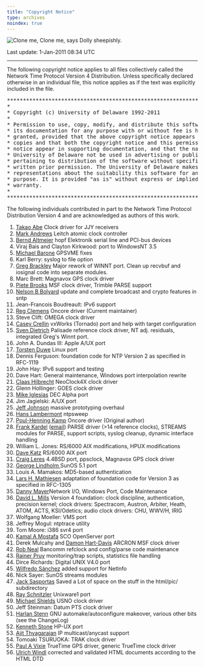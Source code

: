 ```yaml
---
title: "Copyright Notice"
type: archives
noindex: true
---
```


![Clone me,](/documentation/pic/sheepb.jpg) Clone me, says Dolly sheepishly.

Last update: 1-Jan-2011 08:34 UTC

* * *

The following copyright notice applies to all files collectively called the Network Time Protocol Version 4 Distribution. Unless specifically declared otherwise in an individual file, this notice applies as if the text was explicitly included in the file.

<pre>***********************************************************************
*                                                                     *
* Copyright (c) University of Delaware 1992-2011                      *
*                                                                     *
* Permission to use, copy, modify, and distribute this software and   *
* its documentation for any purpose with or without fee is hereby     *
* granted, provided that the above copyright notice appears in all    *
* copies and that both the copyright notice and this permission       *
* notice appear in supporting documentation, and that the name        *
* University of Delaware not be used in advertising or publicity      *
* pertaining to distribution of the software without specific,        *
* written prior permission. The University of Delaware makes no       *
* representations about the suitability this software for any         *
* purpose. It is provided "as is" without express or implied          *
* warranty.                                                           *
*                                                                     *
***********************************************************************
</pre>

The following individuals contributed in part to the Network Time Protocol Distribution Version 4 and are acknowledged as authors of this work.

1.  [Takao Abe](mailto:takao_abe@xurb.jp) Clock driver for JJY receivers
2.  [Mark Andrews](mailto:mark_andrews@isc.org) Leitch atomic clock controller
3.  [Bernd Altmeier](mailto:altmeier@atlsoft.de) hopf Elektronik serial line and PCI-bus devices
4.  Viraj Bais and Clayton Kirkwood: port to WindowsNT 3.5
5.  [Michael Barone](mailto:michael.barone@lmco.com) GPSVME fixes
6.  Karl Berry: syslog to file option
7.  [Greg Brackley](mailto:greg.brackley@bigfoot.com) Major rework of WINNT port. Clean up recvbuf and iosignal code into separate modules.
8.  Marc Brett: Magnavox GPS clock driver
9.  [Piete Brooks](mailto:Piete.Brooks@cl.cam.ac.uk) MSF clock driver, Trimble PARSE support
10.  [Nelson B Bolyard](mailto:nelson@bolyard.me) update and complete broadcast and crypto features in sntp
11.  Jean-Francois Boudreault: IPv6 support
12.  [Reg Clemens](mailto:reg@dwf.com) Oncore driver (Current maintainer)
13.  Steve Clift: OMEGA clock driver
14.  [Casey Crellin](mailto:casey@csc.co.za) vxWorks (Tornado) port and help with target configuration
15.  [Sven Dietrich](mailto:Sven_Dietrich@trimble.COM) Palisade reference clock driver, NT adj. residuals, integrated Greg's Winnt port.
16.  John A. Dundas III: Apple A/UX port
17.  [Torsten Duwe](mailto:duwe@immd4.informatik.uni-erlangen.de) Linux port
18.  Dennis Ferguson: foundation code for NTP Version 2 as specified in RFC-1119
19.  John Hay: IPv6 support and testing
20.  Dave Hart: General maintenance, Windows port interpolation rewrite
21.  [Claas Hilbrecht](mailto:neoclock4x@linum.com) NeoClock4X clock driver
22.  Glenn Hollinger: GOES clock driver
23.  [Mike Iglesias](mailto:iglesias@uci.edu) DEC Alpha port
24.  Jim Jagielski: A/UX port
25.  [Jeff Johnson](mailto:jbj@chatham.usdesign.com) massive prototyping overhaul
26.  [Hans Lambermont](mailto:H.Lambermont@chello.nl) ntpsweep
27.  [Poul-Henning Kamp](mailto:phk@FreeBSD.ORG) Oncore driver (Original author)
28.  [Frank Kardel](https://www4.cs.fau.de/~kardel/) ([email](mailto:kardel@ntp.org)) PARSE <GENERIC> driver (>14 reference clocks), STREAMS modules for PARSE, support scripts, syslog cleanup, dynamic interface handling
29.  William L. Jones: RS/6000 AIX modifications, HPUX modifications
30.  [Dave Katz](mailto:dkatz@cisco.com) RS/6000 AIX port
31.  [Craig Leres](mailto:leres@ee.lbl.gov) 4.4BSD port, ppsclock, Magnavox GPS clock driver
32.  [George Lindholm ](mailto:lindholm@ucs.ubc.ca) SunOS 5.1 port
33.  Louis A. Mamakos: MD5-based authentication
34.  [Lars H. Mathiesen](mailto:thorinn@diku.dk) adaptation of foundation code for Version 3 as specified in RFC-1305
35.  [Danny Mayer](mailto:mayer@ntp.org)Network I/O, Windows Port, Code Maintenance
36.  [David L. Mills](mailto:mills@udel.edu) Version 4 foundation: clock discipline, authentication, precision kernel; clock drivers: Spectracom, Austron, Arbiter, Heath, ATOM, ACTS, KSI/Odetics; audio clock drivers: CHU, WWV/H, IRIG
37.  Wolfgang Moeller: VMS port
38.  Jeffrey Mogul: ntptrace utility
39.  Tom Moore: i386 svr4 port
40.  [Kamal A Mostafa](mailto:kamal@whence.com) SCO OpenServer port
41.  Derek Mulcahy and [Damon Hart-Davis](mailto:d@hd.org) ARCRON MSF clock driver
42.  [Rob Neal](mailto:neal@ntp.org) Bancomm refclock and config/parse code maintenance
43.  [Rainer Pruy](mailto:Rainer.Pruy@informatik.uni-erlangen.de) monitoring/trap scripts, statistics file handling
44.  Dirce Richards: Digital UNIX V4.0 port
45.  [Wilfredo Sánchez](mailto:wsanchez@apple.com) added support for NetInfo
46.  Nick Sayer: SunOS streams modules
47.  [Jack Sasportas](mailto:jack@innovativeinternet.com) Saved a Lot of space on the stuff in the html/pic/ subdirectory
48.  [Ray Schnitzler](mailto:schnitz@unipress.com) Unixware1 port
49.  [Michael Shields](mailto:shields@tembel.org) USNO clock driver
50.  Jeff Steinman: Datum PTS clock driver
51.  [Harlan Stenn](mailto:harlan@pfcs.com) GNU automake/autoconfigure makeover, various other bits (see the ChangeLog)
52.  [Kenneth Stone](mailto:ken@sdd.hp.com) HP-UX port
53.  [Ajit Thyagarajan](mailto:ajit@ee.udel.edu) IP multicast/anycast support
54.  Tomoaki TSURUOKA: TRAK clock driver
55.  [Paul A Vixie](mailto:vixie@vix.com) TrueTime GPS driver, generic TrueTime clock driver
56.  [Ulrich Windl](mailto:Ulrich.Windl@rz.uni-regensburg.de) corrected and validated HTML documents according to the HTML DTD